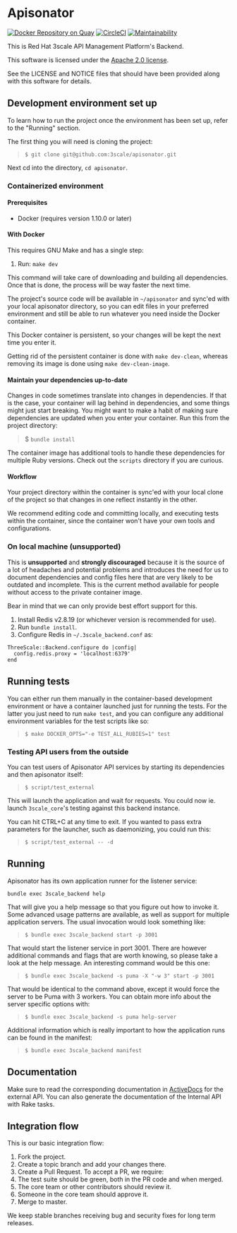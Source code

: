 # Apisonator

[![Docker Repository on Quay](https://quay.io/repository/3scale/apisonator/status "Docker Repository on Quay")](https://quay.io/repository/3scale/apisonator)
[![CircleCI](https://circleci.com/gh/3scale/apisonator.svg?style=shield)](https://circleci.com/gh/3scale/apisonator)
[![Maintainability](https://api.codeclimate.com/v1/badges/d2cea8016f0089cb2fd6/maintainability)](https://codeclimate.com/github/3scale/apisonator/maintainability)

This is Red Hat 3scale API Management Platform's Backend.

This software is licensed under the [Apache 2.0 license](https://www.apache.org/licenses/LICENSE-2.0).

See the LICENSE and NOTICE files that should have been provided along with this
software for details.

## Development environment set up

To learn how to run the project once the environment has been set up, refer to
the "Running" section.

The first thing you will need is cloning the project:
> `$ git clone git@github.com:3scale/apisonator.git`

Next cd into the directory, `cd apisonator`.

### Containerized environment

#### Prerequisites

* Docker (requires version 1.10.0 or later)

#### With Docker

This requires GNU Make and has a single step:

1. Run: `make dev`

This command will take care of downloading and building all dependencies. Once
that is done, the process will be way faster the next time.

The project's source code will be available in `~/apisonator` and sync'ed with
your local apisonator directory, so you can edit files in your preferred
environment and still be able to run whatever you need inside the Docker
container.

This Docker container is persistent, so your changes will be kept the next time
you enter it.

Getting rid of the persistent container is done with `make dev-clean`, whereas
removing its image is done using `make dev-clean-image`.

#### Maintain your dependencies up-to-date

Changes in code sometimes translate into changes in dependencies. If that is the
case, your container will lag behind in dependencies, and some things might just
start breaking. You might want to make a habit of making sure dependencies are
updated when you enter your container. Run this from the project directory:

> $ `bundle install`

The container image has additional tools to handle these dependencies for
multiple Ruby versions. Check out the `scripts` directory if you are curious.

#### Workflow

Your project directory within the container is sync'ed with your local clone of
the project so that changes in one reflect instantly in the other.

We recommend editing code and committing locally, and executing tests within the
container, since the container won't have your own tools and configurations.

### On local machine (unsupported)

This is **unsupported** and **strongly discouraged** because it is the source of a lot
of headaches and potential problems and introduces the need for us to document
dependencies and config files here that are very likely to be outdated and
incomplete. This is the current method available for people without access to
the private container image.

Bear in mind that we can only provide best effort support for this.

1. Install Redis v2.8.19 (or whichever version is recommended for use).
2. Run `bundle install`.
3. Configure Redis in `~/.3scale_backend.conf` as:

```
ThreeScale::Backend.configure do |config|
  config.redis.proxy = 'localhost:6379'
end
```

## Running tests

You can either run them manually in the container-based development environment
or have a container launched just for running the tests. For the latter you just
need to run `make test`, and you can configure any additional environment
variables for the test scripts like so:

> `$ make DOCKER_OPTS="-e TEST_ALL_RUBIES=1" test`

### Testing API users from the outside

You can test users of Apisonator API services by starting its dependencies and
then apisonator itself:

> `$ script/test_external`

This will launch the application and wait for requests. You could now ie. launch
`3scale_core`'s testing against this backend instance.

You can hit CTRL+C at any time to exit. If you wanted to pass extra parameters
for the launcher, such as daemonizing, you could run this:

> `$ script/test_external -- -d`

## Running

Apisonator has its own application runner for the listener service:

`bundle exec 3scale_backend help`

That will give you a help message so that you figure out how to invoke it. Some
advanced usage patterns are available, as well as support for multiple
application servers. The usual invocation would look something like:

> `$ bundle exec 3scale_backend start -p 3001`

That would start the listener service in port 3001. There are however additional
commands and flags that are worth knowing, so please take a look at the help
message. An interesting command would be this one:

> `$ bundle exec 3scale_backend -s puma -X "-w 3" start -p 3001`

That would be identical to the command above, except it would force the server
to be Puma with 3 workers. You can obtain more info about the server specific
options with:

> `$ bundle exec 3scale_backend -s puma help-server`

Additional information which is really important to how the application runs can
be found in the manifest:

> `$ bundle exec 3scale_backend manifest`

## Documentation

Make sure to read the corresponding documentation in [ActiveDocs](https://support.3scale.net/reference/active-docs) for the external
API. You can also generate the documentation of the Internal API with Rake tasks.

## Integration flow

This is our basic integration flow:

1. Fork the project.
2. Create a topic branch and add your changes there.
3. Create a Pull Request. To accept a PR, we require:
  1. The test suite should be green, both in the PR code and when merged.
  2. The core team or other contributors should review it.
  3. Someone in the core team should approve it.
4. Merge to master.

We keep stable branches receiving bug and security fixes for long term releases.

